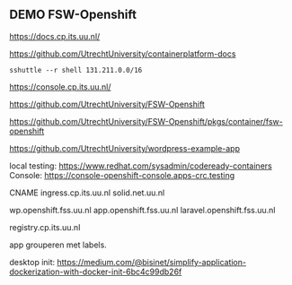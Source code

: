 ## DEMO FSW-Openshift

https://docs.cp.its.uu.nl/

https://github.com/UtrechtUniversity/containerplatform-docs

`sshuttle --r shell 131.211.0.0/16`

https://console.cp.its.uu.nl/

https://github.com/UtrechtUniversity/FSW-Openshift

https://github.com/UtrechtUniversity/FSW-Openshift/pkgs/container/fsw-openshift

https://github.com/UtrechtUniversity/wordpress-example-app

local testing:
    https://www.redhat.com/sysadmin/codeready-containers
Console:
    https://console-openshift-console.apps-crc.testing



CNAME ingress.cp.its.uu.nl
solid.net.uu.nl

wp.openshift.fss.uu.nl
app.openshift.fss.uu.nl
laravel.openshift.fss.uu.nl

registry.cp.its.uu.nl

app grouperen met labels. 

desktop init: https://medium.com/@bisinet/simplify-application-dockerization-with-docker-init-6bc4c99db26f

